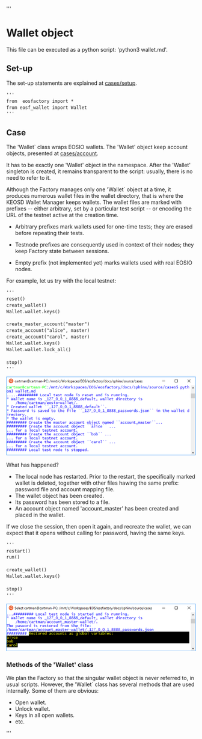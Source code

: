 '''
# Wallet object

This file can be executed as a python script: 'python3 wallet.md'.

## Set-up

The set-up statements are explained at <a href="setup.html">cases/setup</a>.

```md
'''
from  eosfactory import *
from eosf_wallet import Wallet
'''
```

## Case

The 'Wallet` class wraps EOSIO wallets. The 'Wallet' object keep account 
objects, presented at <a href="account.html">cases/account</a>.

It has to be exactly one 'Wallet' object in the namespace. After the 'Wallet' 
singleton is created, it remains transparent to the script: usually, there 
is no need to refer to it.

Although the Factory manages only one 'Wallet` object at a time, it produces numerous wallet files in the wallet directory, that is where the KEOSD Wallet Manager keeps wallets. The wallet files are marked with prefixes -- either arbitrary, set by a particular test script -- or encoding the URL of the testnet active at the creation time.

*   Arbitrary prefixes mark wallets used for one-time tests; they are erased before repeating their tests.

*   Testnode prefixes are consequently used in context of their nodes; they keep Factory state between sessions.

*   Empty prefix (not implemented yet) marks wallets used with real EOSIO nodes.

For example, let us try with the local testnet:
```md
'''
reset()
create_wallet()
Wallet.wallet.keys()

create_master_account("master")
create_account("alice", master)
create_account("carol", master)
Wallet.wallet.keys()
Wallet.wallet.lock_all()

stop()
'''
```
<img src="wallet_images/local_wallet.png" 
    onerror="this.src='../../../source/cases/wallet_images/local_wallet.png'"   
    width="720px"/>

What has happened?

* The local node has restarted. Prior to the restart, the specifically marked wallet is deleted, together with other files hawing the same prefix: password file and account mapping file.
* The wallet object has been created.
* Its password has been stored to a file.
* An account object named 'account_master' has been created and placed in
    the wallet.

If we close the session, then open it again, and recreate the wallet, we can
expect that it opens without calling for password, having the same keys.

```md
'''
restart()
run()

create_wallet()
Wallet.wallet.keys()

stop()
'''
```

<img src="wallet_images/local_wallet_reopen.png" 
    onerror="this.src='../../../source/cases/wallet_images/local_wallet_reopen.png'" 
    width="720px"/>

### Methods of the 'Wallet' class

We plan the Factory so that the singular wallet object is never referred to, in
usual scripts. However, the 'Wallet` class has several methods that are used
internally. Some of them are obvious:

* Open wallet.
* Unlock wallet.
* Keys in all open wallets.
* etc.

'''
